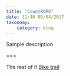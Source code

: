 ```yaml
---
title: "CountRORO"
date: 11:40 05/04/2017
taxonomy:
    category: blog
---
```


Sample description

===

The rest of it
[Bike trail](https://github.com/DerMortos/trailCounter)
